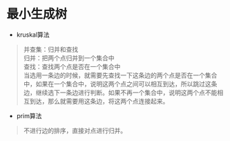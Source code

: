 # 最小生成树

- kruskal算法

> 并查集：归并和查找  
> 归并：把两个点归并到一个集合中  
> 查找：查找两个点是否在一个集合中  
> 当选用一条边的时候，就需要先查找一下这条边的两个点是否在一个集合中，如果在一个集合中，说明这两个点之间可以相互到达，所以跳过这条边，继续选下一条边进行判断。如果不再一个集合中，说明这两个点不能相互到达，那么就需要用这条边，将这两个点连接起来。

- prim算法

> 不进行边的排序，直接对点进行归并。
